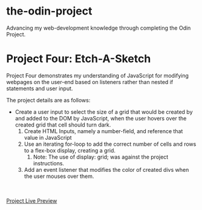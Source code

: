 # the-odin-project
<p>Advancing my web-development knowledge through completing the Odin Project.</p>

<h1>Project Four: Etch-A-Sketch</h1>
<p>Project Four demonstrates my understanding of JavaScript for modifying webpages on the user-end based on listeners rather than nested if statements and user input.</p>
<p>The project details are as follows:</p>
<ul>
<li>Create a user input to select the size of a grid that would be created by and added to the DOM by JavaScript, when the user hovers over the created grid that cell should turn dark.
<ol>
<li>Create HTML Inputs, namely a number-field, and reference that value in JavaScript</li>
<li>Use an iterating for-loop to add the correct number of cells and rows to a flex-box display, creating a grid.
<ol><li>Note: The use of display: grid; was against the project instructions.</li></ol></li>
<li>Add an event listener that modifies the color of created divs when the user mouses over them.</li>
</ol>
</li>
</ul>
<br>
<br>
<a href="https://evan-alewine.github.io/the-odin-project/project4-EtchASketch/">Project Live Preview</a>

